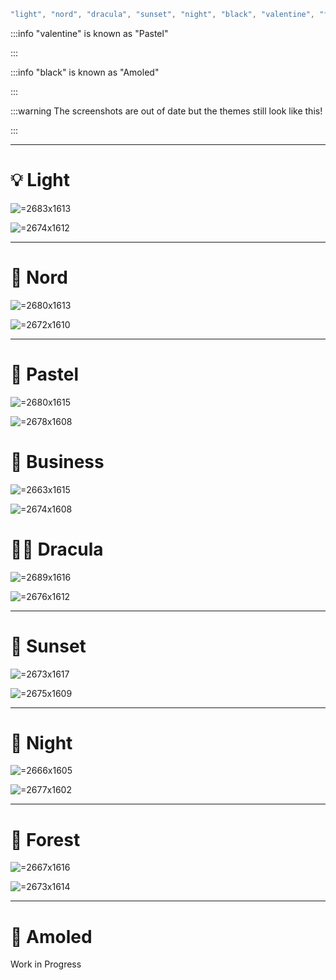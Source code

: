 ```javascript
"light", "nord", "dracula", "sunset", "night", "black", "valentine", "forest", "business"
```


:::info
"valentine" is known as "Pastel"

:::


:::info
"black" is known as "Amoled"

:::


:::warning
The screenshots are out of date but the themes still look like this!

:::


---

# 💡 Light

 ![](/api/attachments.redirect?id=7f65eace-4165-4eff-a4cb-69715fee1a04 " =2683x1613")

 ![](/api/attachments.redirect?id=03b03af5-6296-4faa-9c3d-68f3842cc5b2 " =2674x1612")


---

# 💙 Nord

 ![](/api/attachments.redirect?id=a429d39d-63fa-437c-adf4-29682393e781 " =2680x1613")

 ![](/api/attachments.redirect?id=34ef8036-8068-4007-a7e7-cb8720e9481c " =2672x1610")


---

# 🌸 Pastel

 ![](/api/attachments.redirect?id=5748785c-6954-4595-840e-75c8c7c814a5 " =2680x1615")

 ![](/api/attachments.redirect?id=b84a8e9e-6319-420d-bd00-e83ab3a38f02 " =2678x1608")

# 💼 Business

 ![](/api/attachments.redirect?id=ee68e208-b3bf-4ca3-bbff-ac788d421ca6 " =2663x1615")

 ![](/api/attachments.redirect?id=ae36472c-26dd-47b4-8fc2-a9fce547de6f " =2674x1608")

# 🧛‍♀️ Dracula

 ![](/api/attachments.redirect?id=f12a9e49-1c80-4f08-94e8-c7d9c049f96b " =2689x1616")

 ![](/api/attachments.redirect?id=055d484c-ccd9-4b7a-a1fd-79a6361e6817 " =2676x1612")


---

# 🌅 Sunset

 ![](/api/attachments.redirect?id=c45c5659-041d-463e-bc33-bc76a907fff3 " =2673x1617")

 ![](/api/attachments.redirect?id=60f89aaf-f095-4771-bc47-ac3b045e6e2c " =2675x1609")


---

# 🌌 Night

 ![](/api/attachments.redirect?id=a93a6d8c-8e1a-4b2e-b513-648f4a6c21e2 " =2666x1605")

 ![](/api/attachments.redirect?id=917373b2-f381-4f94-a528-afdbbe2f20ad " =2677x1602")


---

# 🌲 Forest

 ![](/api/attachments.redirect?id=74df6d72-593c-4a4d-98a3-669cf73b27a2 " =2667x1616")

 ![](/api/attachments.redirect?id=47122eb5-1ef2-4fc0-aa3b-f3bff3ad363f " =2673x1614")


---

# 🏴 Amoled

Work in Progress